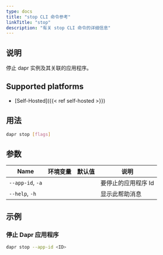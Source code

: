 ```yaml
---
type: docs
title: "stop CLI 命令参考"
linkTitle: "stop"
description: "有关 stop CLI 命令的详细信息"
---
```


## 说明

停止 dapr 实例及其关联的应用程序。

## Supported platforms

- [Self-Hosted]({{< ref self-hosted >}})

## 用法

```bash
dapr stop [flags]
```

## 参数

| Name             | 环境变量 | 默认值 | 说明          |
| ---------------- | ---- | --- | ----------- |
| `--app-id`, `-a` |      |     | 要停止的应用程序 Id |
| `--help`, `-h`   |      |     | 显示此帮助消息     |

## 示例

### 停止 Dapr 应用程序
```bash
dapr stop --app-id <ID>
```
